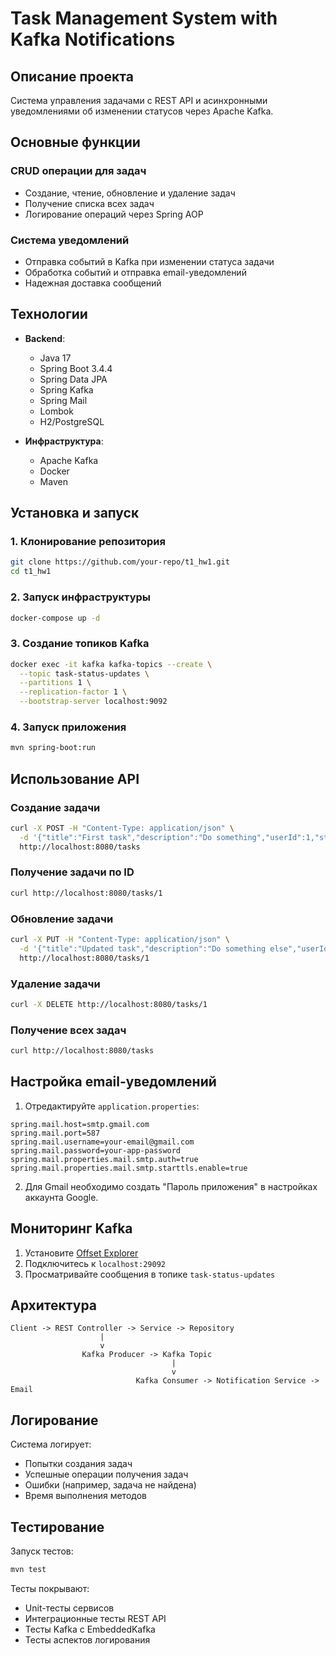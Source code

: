 # Task Management System with Kafka Notifications

## Описание проекта

Система управления задачами с REST API и асинхронными уведомлениями об изменении статусов через Apache Kafka.

## Основные функции

### CRUD операции для задач

- Создание, чтение, обновление и удаление задач
- Получение списка всех задач
- Логирование операций через Spring AOP

### Система уведомлений

- Отправка событий в Kafka при изменении статуса задачи
- Обработка событий и отправка email-уведомлений
- Надежная доставка сообщений

## Технологии

- **Backend**:
    - Java 17
    - Spring Boot 3.4.4
    - Spring Data JPA
    - Spring Kafka
    - Spring Mail
    - Lombok
    - H2/PostgreSQL

- **Инфраструктура**:
    - Apache Kafka
    - Docker
    - Maven

## Установка и запуск

### 1. Клонирование репозитория

```bash
git clone https://github.com/your-repo/t1_hw1.git
cd t1_hw1
```

### 2. Запуск инфраструктуры

```bash
docker-compose up -d
```

### 3. Создание топиков Kafka

```bash
docker exec -it kafka kafka-topics --create \
  --topic task-status-updates \
  --partitions 1 \
  --replication-factor 1 \
  --bootstrap-server localhost:9092
```

### 4. Запуск приложения

```bash
mvn spring-boot:run
```

## Использование API

### Создание задачи

```bash
curl -X POST -H "Content-Type: application/json" \
  -d '{"title":"First task","description":"Do something","userId":1,"status":"PENDING"}' \
  http://localhost:8080/tasks
```

### Получение задачи по ID

```bash
curl http://localhost:8080/tasks/1
```

### Обновление задачи

```bash
curl -X PUT -H "Content-Type: application/json" \
  -d '{"title":"Updated task","description":"Do something else","userId":1,"status":"IN_PROGRESS"}' \
  http://localhost:8080/tasks/1
```

### Удаление задачи

```bash
curl -X DELETE http://localhost:8080/tasks/1
```

### Получение всех задач

```bash
curl http://localhost:8080/tasks
```

## Настройка email-уведомлений

1. Отредактируйте `application.properties`:

```properties
spring.mail.host=smtp.gmail.com
spring.mail.port=587
spring.mail.username=your-email@gmail.com
spring.mail.password=your-app-password
spring.mail.properties.mail.smtp.auth=true
spring.mail.properties.mail.smtp.starttls.enable=true
```

2. Для Gmail необходимо создать "Пароль приложения" в настройках аккаунта Google.

## Мониторинг Kafka

1. Установите [Offset Explorer](https://www.kafkatool.com/)
2. Подключитесь к `localhost:29092`
3. Просматривайте сообщения в топике `task-status-updates`

## Архитектура

```
Client -> REST Controller -> Service -> Repository
                    |
                    v
                Kafka Producer -> Kafka Topic
                                    |
                                    v
                            Kafka Consumer -> Notification Service -> Email
```

## Логирование

Система логирует:

- Попытки создания задач
- Успешные операции получения задач
- Ошибки (например, задача не найдена)
- Время выполнения методов

## Тестирование

Запуск тестов:

```bash
mvn test
```

Тесты покрывают:

- Unit-тесты сервисов
- Интеграционные тесты REST API
- Тесты Kafka с EmbeddedKafka
- Тесты аспектов логирования
